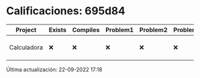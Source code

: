 # Calificaciones: 695d84
|Project|Exists|Compiles|Problem1|Problem2|Problem3|Extra|CommitHash|CommitDate|CheckDate|Comments|DueDate|Grade|
|-|-|-|-|-|-|-|-|-|-|-|-|-|
|Calculadora|❌|❌|❌|❌|❌|❌|NA|NA|22-09-2022 17:18:11|No se encontró el archivo en PracticasCompuI/Calculadora/Calculadora.cpp|28-09-2022 21:00:00|5|

Última actualización: 22-09-2022 17:18